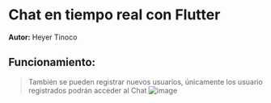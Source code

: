 # Chat en tiempo real con Flutter
**Autor:** Heyer Tinoco

## Funcionamiento:
> También se pueden registrar nuevos usuarios, únicamente los usuario registrados podrán acceder al Chat
![image](https://github.com/user-attachments/assets/7574ef04-b92e-4626-b021-69a5ddd414cc)
